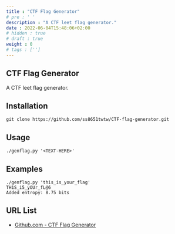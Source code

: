 ```yaml
---
title : "CTF Flag Generator"
# pre : ' '
description : "A CTF leet flag generator."
date : 2022-06-04T15:48:06+02:00
# hidden : true
# draft : true
weight : 0
# tags : ['']
---
```


## CTF Flag Generator

A CTF leet flag generator.

## Installation

```plain
git clone https://github.com/ss8651twtw/CTF-flag-generator.git
```

## Usage

```plain
./genflag.py '<TEXT-HERE>'
```

## Examples

```plain
./genflag.py 'this_is_your_flag'
TH1S_i5_yOUr_fL@6
Added entropy: 8.75 bits
```

## URL List

* [Github.com - CTF Flag Generator](https://github.com/ss8651twtw/CTF-flag-generator)
